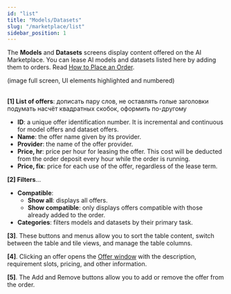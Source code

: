 ```yaml
---
id: "list"
title: "Models/Datasets"
slug: "/marketplace/list"
sidebar_position: 1
---
```


The **Models** and **Datasets** screens display content offered on the AI Marketplace. You can lease AI models and datasets listed here by adding them to orders. Read [How to Place an Order](/ai-marketplace/guides/guide-place-order).

(image full screen, UI elements highlighted and numbered)
<br/>
<br/>

**[1] List of offers**: дописать пару слов, не оставлять голые заголовки
подумать насчёт квадратных скобок, оформить по-другому

- **ID**: a unique offer identification number. It is incremental and continuous for model offers and dataset offers.
- **Name**: the offer name given by its provider.
- **Provider**: the name of the offer provider.
- **Price, hr**: price per hour for leasing the offer. This cost will be deducted from the order deposit every hour while the order is running.
- **Price, fix**: price for each use of the offer, regardless of the lease term.

**[2] Filters**...

- **Compatible**:
    + **Show all**: displays all offers.
    + **Show compatible**: only displays offers compatible with those already added to the order.
- **Categories**: filters models and datasets by their primary task.

**[3]**. These buttons and menus allow you to sort the table content, switch between the table and tile views, and manage the table columns.

**[4]**. Clicking an offer opens the [Offer window](/ai-marketplace/marketplace/offer) with the description, requirement slots, pricing, and other information.

**[5]**. The Add and Remove buttons allow you to add or remove the offer from the order.